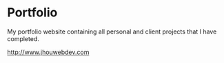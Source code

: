 # Portfolio
My portfolio website containing all personal and client projects that I have completed.

http://www.jhouwebdev.com
